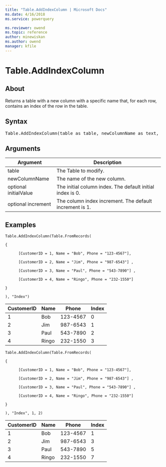 ```yaml
---
title: "Table.AddIndexColumn | Microsoft Docs"
ms.date: 4/16/2018
ms.service: powerquery

ms.reviewer: owend
ms.topic: reference
author: minewiskan
ms.author: owend
manager: kfile
---
```

# Table.AddIndexColumn

  
## About  
Returns a table with a new column with a specific name that, for each row, contains an index of the row in the table.  
  
## Syntax

<pre>
Table.AddIndexColumn(table as table, newColumnName as text, optional initialValue as nullable number, optional increment as nullable number) as table  
</pre>
  
## Arguments  
  
|Argument|Description|  
|------------|---------------|  
|table|The Table to modify.|  
|newColumnName|The name of the new column.|  
|optional initialValue|The initial column index. The default initial index is 0.|  
|optional increment|The column index increment. The default increment is 1.|  
  
## Examples  
  
```powerquery-m
Table.AddIndexColumn(Table.FromRecords(  
  
{  
  
      [CustomerID = 1, Name = "Bob", Phone = "123-4567"],  
  
      [CustomerID = 2, Name = "Jim", Phone = "987-6543"] ,  
  
      [CustomerID = 3, Name = "Paul", Phone = "543-7890"] ,  
  
      [CustomerID = 4, Name = "Ringo", Phone = "232-1550"]  
  
}  
  
), "Index")  
```  
  
|CustomerID|Name|Phone|Index|  
|--------------|--------|---------|---------|  
|1|Bob|123-4567|0|  
|2|Jim|987-6543|1|  
|3|Paul|543-7890|2|  
|4|Ringo|232-1550|3|  
  
```powerquery-m
Table.AddIndexColumn(Table.FromRecords(  
  
{  
  
      [CustomerID = 1, Name = "Bob", Phone = "123-4567"],  
  
      [CustomerID = 2, Name = "Jim", Phone = "987-6543"] ,  
  
      [CustomerID = 3, Name = "Paul", Phone = "543-7890"] ,  
  
      [CustomerID = 4, Name = "Ringo", Phone = "232-1550"]  
  
}  
  
), "Index", 1, 2)  
```  
  
|CustomerID|Name|Phone|Index|  
|--------------|--------|---------|---------|  
|1|Bob|123-4567|1|  
|2|Jim|987-6543|3|  
|3|Paul|543-7890|5|  
|4|Ringo|232-1550|7|  
  
